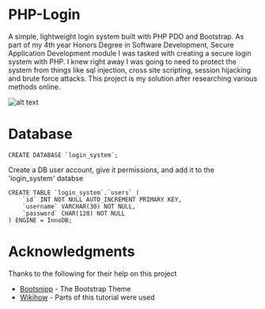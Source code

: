 # PHP-Login
A simple, lightweight login system built with PHP PDO and Bootstrap. As part of my 4th year Honors Degree in Software Development, Secure Application Development module I was tasked with creating a secure login system with PHP. I knew right away I was going to need to protect the system from things like sql injection, cross site scripting, session hijacking and brute force attacks. This project is my solution after researching various methods online. 

![alt text](https://i.gyazo.com/424cd3894d632b29133f95949ba03ffc.png)


# Database
```
CREATE DATABASE `login_system`;
```

Create a DB user account, give it permissions, and add it to the 'login_system' databse

```
CREATE TABLE `login_system`.`users` (
    `id` INT NOT NULL AUTO_INCREMENT PRIMARY KEY,
    `username` VARCHAR(30) NOT NULL,
    `password` CHAR(128) NOT NULL
) ENGINE = InnoDB;
```
# Acknowledgments 
Thanks to the following for their help on this project

* [Bootsnipp](https://bootsnipp.com/snippets/featured/login-and-register-tabbed-form#comments) - The Bootstrap Theme
* [Wikihow](https://www.wikihow.com/Create-a-Secure-Login-Script-in-PHP-and-MySQL) - Parts of this tutorial were used
